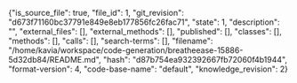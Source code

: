 {"is_source_file": true, "file_id": 1, "git_revision": "d673f71160bc37791e849e8eb177856fc26fac71", "state": 1, "description": "", "external_files": [], "external_methods": [], "published": [], "classes": [], "methods": [], "calls": [], "search-terms": [], "filename": "/home/kavia/workspace/code-generation/breatheease-15886-5d32db84/README.md", "hash": "d87b754ea932392667fb72060f4b1944", "format-version": 4, "code-base-name": "default", "knowledge_revision": 2}